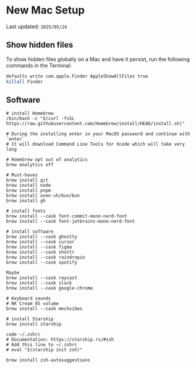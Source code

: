 # New Mac Setup

Last updated: `2025/05/24`

## Show hidden files

To show hidden files globally on a Mac and have it persist, run the following commands in the Terminal:

```bash
defaults write com.apple.Finder AppleShowAllFiles true
killall Finder
```

## Software

```
# install Homebrew
/bin/bash -c "$(curl -fsSL https://raw.githubusercontent.com/Homebrew/install/HEAD/install.sh)"

# During the installing enter in your MacOS password and continue with `enter`
# It will download Command Line Tools for Xcode which will take very long

# Homebrew opt out of analytics
brew analytics off

# Must-haves
brew install git
brew install node
brew install pnpm
brew install oven-sh/bun/bun
brew install gh

# install fonts
brew install --cask font-commit-mono-nerd-font
brew install --cask font-jetbrains-mono-nerd-font

# install software
brew install --cask ghostty
brew install --cask cursor
brew install --cask figma
brew install --cask shottr
brew install --cask raindropio
brew install --cask spotify

Maybe
brew install --cask raycast
brew install --cask slack
brew install --cask google-chrome

# Keyboard sounds
# NK Cream 85 volume
brew install --cask mechvibes

# install Starship
brew install starship

code ~/.zshrc
# Documentation: https://starship.rs/#zsh
# Add this line to ~/.zshrc
# eval "$(starship init zsh)"

brew install zsh-autosuggestions
```
